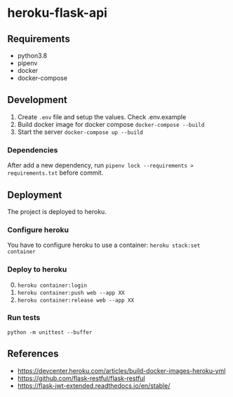 # heroku-flask-api

## Requirements

- python3.8
- pipenv
- docker
- docker-compose

## Development

1. Create `.env` file and setup the values. Check .env.example
2. Build docker image for docker compose `docker-compose --build`
3. Start the server `docker-compose up --build`

### Dependencies

After add a new dependency, run `pipenv lock --requirements > requirements.txt` before commit.

## Deployment

The project is deployed to heroku.

### Configure heroku

You have to configure heroku to use a container: `heroku stack:set container`

### Deploy to heroku

0. `heroku container:login`
1. `heroku container:push web --app XX`
2. `heroku container:release web --app XX` 

### Run tests

`python -m unittest --buffer`

## References

- https://devcenter.heroku.com/articles/build-docker-images-heroku-yml
- https://github.com/flask-restful/flask-restful
- https://flask-jwt-extended.readthedocs.io/en/stable/
